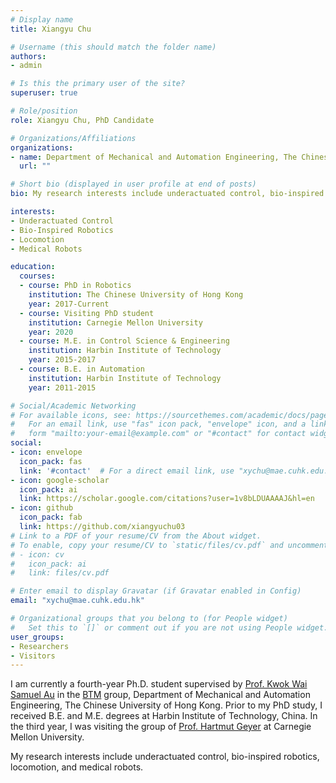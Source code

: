 ```yaml
---
# Display name
title: Xiangyu Chu

# Username (this should match the folder name)
authors:
- admin

# Is this the primary user of the site?
superuser: true

# Role/position
role: Xiangyu Chu, PhD Candidate

# Organizations/Affiliations
organizations:
- name: Department of Mechanical and Automation Engineering, The Chinese University of Hong Kong
  url: ""

# Short bio (displayed in user profile at end of posts)
bio: My research interests include underactuated control, bio-inspired robots, locomotion, and medical robots.

interests:
- Underactuated Control
- Bio-Inspired Robotics
- Locomotion
- Medical Robots

education:
  courses:
  - course: PhD in Robotics
    institution: The Chinese University of Hong Kong
    year: 2017-Current
  - course: Visiting PhD student 
    institution: Carnegie Mellon University
    year: 2020
  - course: M.E. in Control Science & Engineering
    institution: Harbin Institute of Technology
    year: 2015-2017
  - course: B.E. in Automation
    institution: Harbin Institute of Technology
    year: 2011-2015

# Social/Academic Networking
# For available icons, see: https://sourcethemes.com/academic/docs/page-builder/#icons
#   For an email link, use "fas" icon pack, "envelope" icon, and a link in the
#   form "mailto:your-email@example.com" or "#contact" for contact widget.
social:
- icon: envelope
  icon_pack: fas
  link: '#contact'  # For a direct email link, use "xychu@mae.cuhk.edu.hk".
- icon: google-scholar
  icon_pack: ai
  link: https://scholar.google.com/citations?user=1v8bLDUAAAAJ&hl=en
- icon: github
  icon_pack: fab
  link: https://github.com/xiangyuchu03
# Link to a PDF of your resume/CV from the About widget.
# To enable, copy your resume/CV to `static/files/cv.pdf` and uncomment the lines below.
# - icon: cv
#   icon_pack: ai
#   link: files/cv.pdf

# Enter email to display Gravatar (if Gravatar enabled in Config)
email: "xychu@mae.cuhk.edu.hk"

# Organizational groups that you belong to (for People widget)
#   Set this to `[]` or comment out if you are not using People widget.
user_groups:
- Researchers
- Visitors
---
```


I am currently a fourth-year Ph.D. student supervised by [Prof. Kwok Wai Samuel Au](https://www4.mae.cuhk.edu.hk/peoples/au-kwok-wai-samuel/) in the [BTM](https://biomedirobotics.com/) group, Department of Mechanical and Automation Engineering, The Chinese University of Hong Kong. Prior to my PhD study, I received B.E. and M.E. degrees at Harbin Institute of Technology, China. In the third year, I was visiting the group of [Prof. Hartmut Geyer](https://www.cs.cmu.edu/~hgeyer/) at Carnegie Mellon University.

My research interests include underactuated control, bio-inspired robotics, locomotion, and medical robots.

